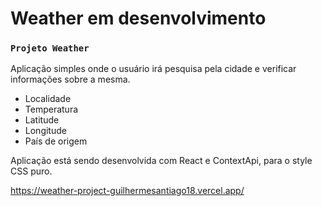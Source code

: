 # Weather em desenvolvimento
### `Projeto Weather`

Aplicação simples onde o usuário irá pesquisa pela cidade e verificar informações sobre a mesma.
- Localidade
- Temperatura
- Latitude
- Longitude
- País de origem

Aplicação está sendo desenvolvida com React e ContextApi, para o style CSS puro.

https://weather-project-guilhermesantiago18.vercel.app/
